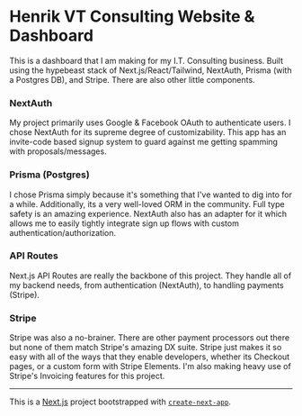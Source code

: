 # Henrik VT Consulting Website & Dashboard

This is a dashboard that I am making for my I.T. Consulting business. Built using the hypebeast stack of Next.js/React/Tailwind, NextAuth, Prisma (with a Postgres DB), and Stripe. There are also other little components.

### NextAuth
My project primarily uses Google & Facebook OAuth to authenticate users. I chose NextAuth for its supreme degree of customizability. This app has an invite-code based signup system to guard against me getting spamming with proposals/messages. 

### Prisma (Postgres)
I chose Prisma simply because it's something that I've wanted to dig into for a while. Additionally, its a very well-loved ORM in the community. Full type safety is an amazing experience. NextAuth also has an adapter for it which allows me to easily tightly integrate sign up flows with custom authentication/authorization.

### API Routes
Next.js API Routes are really the backbone of this project. They handle all of my backend needs, from authentication (NextAuth), to handling payments (Stripe).

### Stripe  
Stripe was also a no-brainer. There are other payment processors out there but none of them match Stripe's amazing DX suite. Stripe just makes it so easy with all of the ways that they enable developers, whether its Checkout pages, or a custom form with Stripe Elements. I'm also making heavy use of Stripe's Invoicing features for this project.

---
This is a [Next.js](https://nextjs.org/) project bootstrapped with [`create-next-app`](https://github.com/vercel/next.js/tree/canary/packages/create-next-app).
